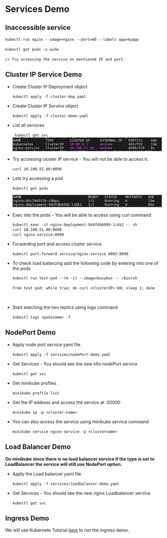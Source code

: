 # Services Demo 

## Inaccessible service 

```
kubectl run nginx --image=nginx --port=80 --labels app=myapp

kubectl get pods -o wide 

// Try accessing the service on mentioned IP and port. 

```

## Cluster IP Service Demo

- Create Cluster IP Deployment object

    `kubectl apply -f cluster-dep.yaml`

- Create Cluster IP Service object

    `kubectl apply -f cluster-demo.yaml`

- List all services

    ` kubectl get svc`
    ![Service list](image.png)

- Try accessing cluster IP service - You will not be able to access it.

    `curl 10.108.51.80:8090`

- Lets try accessing a pod

    `kubectl get pods`

    ![Listing Pods](image-1.png)

- Exec into the pods - You will be able to access using curl command

    ```
    kubectl exec -it nginx-deployment-844fdb6999-lckk2 -- sh
    curl 10.108.51.80:8090
    curl nginx-service:8090
    ```

- Forwarding port and access cluster service

    `kubectl port-forward service/nginx-service 8083:8090`
    
- To check load balancing add the following code by entering into one of the pods
    ```
    kubectl run test-pod --rm -it --image=busybox -- /bin/sh

    From test pod: while true; do curl <ClusterIP>:80; sleep 1; done



- Start watching the two replics using logs command

    `kubectl logs <podsname> -f`



## NodePort Demo

- Apply node port service yaml file 

    `kubectl apply -f services/nodePort-demo.yaml`

- Get Services - You should see the new nfix nodePort service

    `kubectl get svc`

- Get minikube profiles 

    `minikube profile list`

- Get the IP address and access the service at <ip>:30000

    `minikube ip -p <cluster-name>`

- You can also access the service using minikube service command

    `minikube service nginx-service -p <clustername>`

## Load Balancer Demo

**On minikube since there is no load balancer service if the type is set to LoadBalancer the service will still use NodePort option.** 

- Apply the Load balancer yaml file 

    `kubectl apply -f services/loadbalancer-demo.yaml`

- Get Services - You should see the new nginx Loadbalancer service

    `kubectl get svc`

## Ingress Demo

We will use Kubernete Tutorial [here](https://kubernetes.io/docs/tasks/access-application-cluster/ingress-minikube/) to run the ingress demo. 